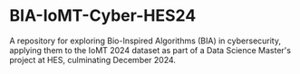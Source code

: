 # BIA-IoMT-Cyber-HES24
A repository for exploring Bio-Inspired Algorithms (BIA) in cybersecurity, applying them to the IoMT 2024 dataset as part of a Data Science Master's project at HES, culminating December 2024.
